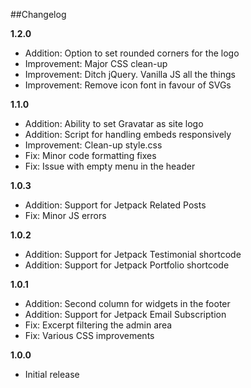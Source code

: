 ##Changelog

**1.2.0**

- Addition: Option to set rounded corners for the logo
- Improvement: Major CSS clean-up
- Improvement: Ditch jQuery. Vanilla JS all the things
- Improvement: Remove icon font in favour of SVGs

**1.1.0**

- Addition: Ability to set Gravatar as site logo
- Addition: Script for handling embeds responsively
- Improvement: Clean-up style.css
- Fix: Minor code formatting fixes
- Fix: Issue with empty menu in the header

**1.0.3**

- Addition: Support for Jetpack Related Posts
- Fix: Minor JS errors

**1.0.2**

- Addition: Support for Jetpack Testimonial shortcode  
- Addition: Support for Jetpack Portfolio shortcode  

**1.0.1**

- Addition: Second column for widgets in the footer  
- Addition: Support for Jetpack Email Subscription  
- Fix: Excerpt filtering the admin area  
- Fix: Various CSS improvements  

**1.0.0**

- Initial release
